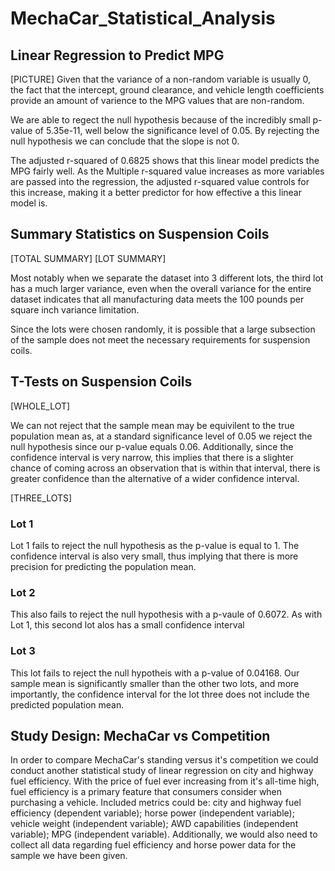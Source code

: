 # MechaCar_Statistical_Analysis
 
## Linear Regression to Predict MPG
[PICTURE]
Given that the variance of a non-random variable is usually 0, the fact that the intercept, ground clearance, and vehicle length coefficients provide an amount of varience to the MPG values that are non-random.

We are able to regect the null hypothesis because of the incredibly small p-value of 5.35e-11, well below the significance level of 0.05. By rejecting the null hypothesis we can conclude that the slope is not 0.

The adjusted r-squared of 0.6825 shows that this linear model predicts the MPG fairly well. As the Multiple r-squared value increases as more variables are passed into the regression, the adjusted r-squared value controls for this increase, making it a better predictor for how effective a this linear model is. 

## Summary Statistics on Suspension Coils

[TOTAL SUMMARY]
[LOT SUMMARY]

Most notably when we separate the dataset into 3 different lots, the third lot has a much larger variance, even when the overall variance for the entire dataset indicates that all manufacturing data meets the 100 pounds per square inch variance limitation.

Since the lots were chosen randomly, it is possible that a large subsection of the sample does not meet the necessary requirements for suspension coils.

## T-Tests on Suspension Coils

[WHOLE_LOT]

We can not reject that the sample mean may be equivilent to the true population mean as, at a standard significance level of 0.05 we reject the null hypothesis since our p-value equals 0.06. Additionally, since the confidence interval is very narrow, this implies that there is a slighter chance of coming across an observation that is within that interval, there is greater confidence than the alternative of a wider confidence interval.

[THREE_LOTS]

### Lot 1
Lot 1 fails to reject the null hypothesis as the p-value is equal to 1. The confidence interval is also very small, thus implying that there is more precision for predicting the population mean.

### Lot 2
This also fails to reject the null hypothesis with a p-vaule of 0.6072. As with Lot 1, this second lot alos has a small confidence interval

### Lot 3
This lot fails to reject the null hypotheis with a p-value of 0.04168. Our sample mean is significantly smaller than the other two lots, and more importantly, the confidence interval for the lot three does not include the predicted population mean.

## Study Design: MechaCar vs Competition
In order to compare MechaCar's standing versus it's competition we could conduct another statistical study of linear regression on city and highway fuel efficiency. With the price of fuel ever increasing from it's all-time high, fuel efficiency is a primary feature that consumers consider when purchasing a vehicle. Included metrics could be: city and highway fuel efficiency (dependent variable); horse power (independent variable); vehicle weight (independent variable); AWD capabilities (independent variable); MPG (independent variable). 
Additionally, we would also need to collect all data regarding fuel efficiency and horse power data for the sample we have been given.
